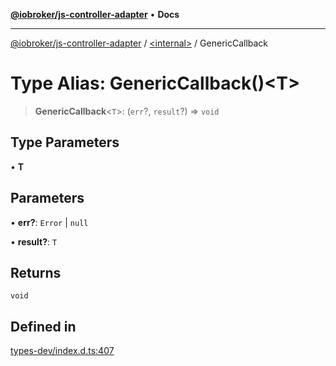 [**@iobroker/js-controller-adapter**](../../README.md) • **Docs**

***

[@iobroker/js-controller-adapter](../../globals.md) / [\<internal\>](../README.md) / GenericCallback

# Type Alias: GenericCallback()\<T\>

> **GenericCallback**\<`T`\>: (`err`?, `result`?) => `void`

## Type Parameters

• **T**

## Parameters

• **err?**: `Error` \| `null`

• **result?**: `T`

## Returns

`void`

## Defined in

[types-dev/index.d.ts:407](https://github.com/ioBroker/ioBroker.js-controller/blob/93db56665248b4cd78a78e2bab0647c80d6ccf9f/packages/types-dev/index.d.ts#L407)
